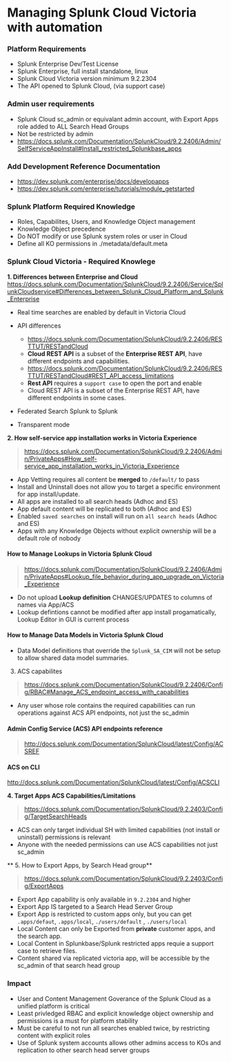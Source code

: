 # Managing Splunk Cloud Victoria with automation

### Platform Requirements
- Splunk Enterprise Dev/Test License
- Splunk Enterprise, full install standalone, linux
- Splunk Cloud Victoria version minimum 9.2.2304
- The API opened to Splunk Cloud, (via support case)

### Admin user requirements
- Splunk Cloud sc_admin or equivalant admin account, with Export Apps role added to ALL Search Head Groups
- Not be restricted by admin
- https://docs.splunk.com/Documentation/SplunkCloud/9.2.2406/Admin/SelfServiceAppInstall#Install_restricted_Splunkbase_apps

### Add Development Reference Documentation

- https://dev.splunk.com/enterprise/docs/developapps
- https://dev.splunk.com/enterprise/tutorials/module_getstarted

### Splunk Platform Required Knowledge 
- Roles, Capabilites, Users, and Knowledge Object management
- Knowledge Object precedence
- Do NOT modify or use Splunk system roles or user in Cloud
- Define all KO permissions in ./metadata/default.meta

### Splunk Cloud Victoria - Required Knowlege

**1. Differences between Enterprise and Cloud**
https://docs.splunk.com/Documentation/SplunkCloud/9.2.2406/Service/SplunkCloudservice#Differences_between_Splunk_Cloud_Platform_and_Splunk_Enterprise
- Real time searches are enabled by default in Victoria Cloud

- API differences
  - https://docs.splunk.com/Documentation/SplunkCloud/9.2.2406/RESTTUT/RESTandCloud
  - **Cloud REST API** is a subset of the **Enterprise REST API**, have different endpoints and capabilities.
  - https://docs.splunk.com/Documentation/SplunkCloud/9.2.2406/RESTTUT/RESTandCloud#REST_API_access_limitations
  - **Rest API** requires a `support case` to open the port and enable
  - Cloud REST API is a subset of the Enterprise REST API, have different endpoints in some cases.
    
- Federated Search Splunk to Splunk
-  Transparent mode


**2. How self-service app installation works in Victoria Experience**

> https://docs.splunk.com/Documentation/SplunkCloud/9.2.2406/Admin/PrivateApps#How_self-service_app_installation_works_in_Victoria_Experience

- App Vetting requires all content be **merged** to `/default/` to pass
- Install and Uninstall does not allow you to target a specific environment for app install/update.
- All apps are installed to all search heads (Adhoc and ES)
- App default content will be replicated to both (Adhoc and ES)
- Enabled `saved searches` on install will run on `all search heads` (Adhoc and ES)
- Apps with any Knowledge Objects without explicit ownership will be a default role of nobody

#### How to Manage Lookups in Victoria Splunk Cloud 

> https://docs.splunk.com/Documentation/SplunkCloud/9.2.2406/Admin/PrivateApps#Lookup_file_behavior_during_app_upgrade_on_Victoria_Experience
- Do not upload **Lookup definition** CHANGES/UPDATES to columns of names via App/ACS
- Lookup defintions cannot be modified after app install progamatically, Lookup Editor in GUI is current process

#### How to Manage Data Models in Victoria Splunk Cloud 
- Data Model definitions that override the `Splunk_SA_CIM` will not be setup to allow shared data model summaries.

3. ACS capabilites
> https://docs.splunk.com/Documentation/SplunkCloud/9.2.2406/Config/RBAC#Manage_ACS_endpoint_access_with_capabilities
- Any user whose role contains the required capabilities can run operations against ACS API endpoints, not just the sc_admin

#### Admin Config Service (ACS) API endpoints reference

> http://docs.splunk.com/Documentation/SplunkCloud/latest/Config/ACSREF

#### ACS on CLI 
http://docs.splunk.com/Documentation/SplunkCloud/latest/Config/ACSCLI

**4. Target Apps ACS Capabilities/Limitations**

> https://docs.splunk.com/Documentation/SplunkCloud/9.2.2403/Config/TargetSearchHeads
- ACS can only target individual SH with limited capabilities (not install or uninstall) permissions is relevant
- Anyone with the needed permissions can use ACS capabilities not just sc_admin
  
** 5. How to Export Apps, by Search Head group**

> https://docs.splunk.com/Documentation/SplunkCloud/9.2.2403/Config/ExportApps

- Export App capability is only available in `9.2.2304` and higher
- Export App IS targeted to a Search Head Server Group
- Export App is restricted to custom apps only, but you can get `.apps/defaut`, `.apps/local`, `./users/default` , `./users/local`
- Local Content can only be Exported from **private** customer apps, and the search app.
- Local Content in Splunkbase/Splunk restricted apps requie a support case to retrieve files.
- Content shared via replicated victoria app, will be accessible by the sc_admin of that search head group

### Impact

- User and Content Management Goverance of the Splunk Cloud as a unified platform is critical
- Least privledged RBAC and explicit knowledge object ownership and permissions is a must for platform stability
- Must be careful to not run all searches enabled twice, by restricting content with explicit roles
- Use of Splunk system accounts allows other admins access to KOs and replication to other search head server groups
